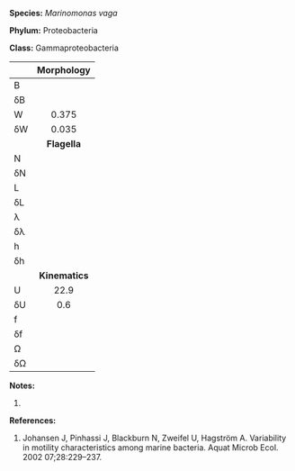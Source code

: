 **Species:** *Marinomonas vaga*

**Phylum:** Proteobacteria

**Class:** Gammaproteobacteria

|    | **Morphology** |
|:-- | :------------: |
| B  |  |
| δB |  |
| W  | 0.375 |
| δW | 0.035 |
|    | **Flagella** |
| N  |  |
| δN |  |
| L  |  |
| δL |  |
| λ  |  |
| δλ |  |
| h  |  |
| δh |  |
|    | **Kinematics** |
| U  | 22.9 |
| δU | 0.6 |
| f  |  |
| δf |  |
| Ω  |  |
| δΩ |  |

**Notes:**

1.

**References:**

1. Johansen J, Pinhassi J, Blackburn N, Zweifel U, Hagström A.  Variability in motility characteristics among marine bacteria.  Aquat Microb Ecol. 2002 07;28:229–237.
